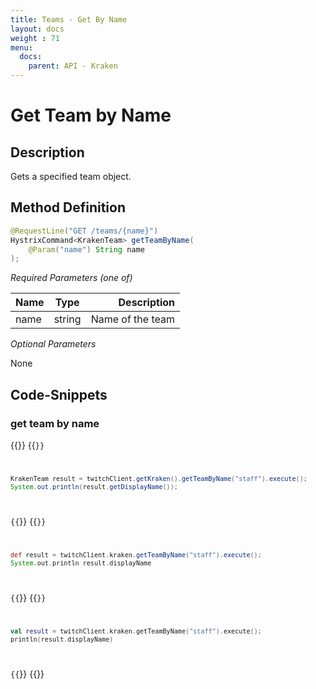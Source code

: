 ```yaml
---
title: Teams - Get By Name
layout: docs
weight : 71
menu: 
  docs:
    parent: API - Kraken
---
```


# Get Team by Name

## Description

Gets a specified team object.

## Method Definition

```java
@RequestLine("GET /teams/{name}")
HystrixCommand<KrakenTeam> getTeamByName(
	@Param("name") String name
);
```

*Required Parameters (one of)*

| Name          | Type      | Description  |
| ------------- |:---------:| -----------------:|
| name | string | Name of the team |

*Optional Parameters*

None

## Code-Snippets

### get team by name

{{<codeblocks>}}
{{<code Java>}}
```java
KrakenTeam result = twitchClient.getKraken().getTeamByName("staff").execute();
System.out.println(result.getDisplayName());
```
{{</code>}}
{{<code Groovy>}}
```groovy
def result = twitchClient.kraken.getTeamByName("staff").execute();
System.out.println result.displayName
```
{{</code>}}
{{<code Kotlin>}}
```kotlin
val result = twitchClient.kraken.getTeamByName("staff").execute();
println(result.displayName)
```
{{</code>}}
{{</codeblocks>}}
